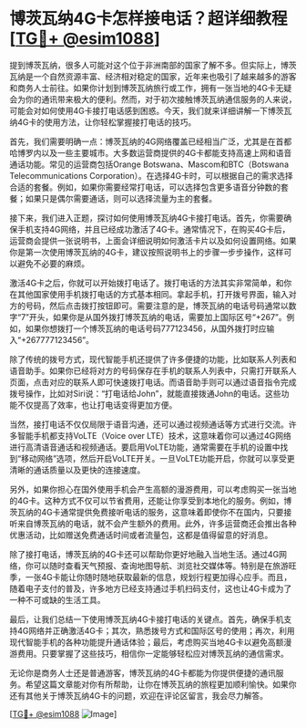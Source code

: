 # 博茨瓦纳4G卡怎样接电话？超详细教程[[TG💪+ @esim1088](https://t.me/s/esim1088)]

提到博茨瓦纳，很多人可能对这个位于非洲南部的国家了解不多。但实际上，博茨瓦纳是一个自然资源丰富、经济相对稳定的国家，近年来也吸引了越来越多的游客和商务人士前往。如果你计划到博茨瓦纳旅行或工作，拥有一张当地的4G卡无疑会为你的通讯带来极大的便利。然而，对于初次接触博茨瓦纳通信服务的人来说，可能会对如何使用4G卡接打电话感到困惑。今天，我们就来详细讲解一下博茨瓦纳4G卡的使用方法，让你轻松掌握接打电话的技巧。

首先，我们需要明确一点：博茨瓦纳的4G网络覆盖已经相当广泛，尤其是在首都哈博罗内以及一些主要城市。大多数运营商提供的4G卡都能支持高速上网和语音通话功能。常见的运营商包括Orange Botswana、Mascom和BTC（Botswana Telecommunications Corporation）。在选择4G卡时，可以根据自己的需求选择合适的套餐。例如，如果你需要经常打电话，可以选择包含更多语音分钟数的套餐；如果只是偶尔需要通话，则可以选择流量为主的套餐。

接下来，我们进入正题，探讨如何使用博茨瓦纳4G卡接打电话。首先，你需要确保手机支持4G网络，并且已经成功激活了4G卡。通常情况下，在购买4G卡后，运营商会提供一张说明书，上面会详细说明如何激活卡片以及如何设置网络。如果你是第一次使用博茨瓦纳的4G卡，建议按照说明书上的步骤一步步操作，这样可以避免不必要的麻烦。

激活4G卡之后，你就可以开始拨打电话了。拨打电话的方法其实非常简单，和你在其他国家使用手机拨打电话的方式基本相同。拿起手机，打开拨号界面，输入对方的号码，然后点击拨打按钮即可。需要注意的是，博茨瓦纳的电话号码通常以数字“7”开头，如果你是从国外拨打博茨瓦纳的电话，需要加上国际区号“+267”。例如，如果你想拨打一个博茨瓦纳的电话号码777123456，从国外拨打时应输入“+267777123456”。

除了传统的拨号方式，现代智能手机还提供了许多便捷的功能，比如联系人列表和语音助手。如果你已经将对方的号码保存在手机的联系人列表中，只需打开联系人页面，点击对应的联系人即可快速拨打电话。而语音助手则可以通过语音指令完成拨号操作，比如对Siri说：“打电话给John”，就能直接拨通John的电话。这些功能不仅提高了效率，也让打电话变得更加方便。

当然，接打电话不仅仅局限于语音沟通，还可以通过视频通话等方式进行交流。许多智能手机都支持VoLTE（Voice over LTE）技术，这意味着你可以通过4G网络进行高清语音通话和视频通话。要启用VoLTE功能，通常需要在手机的设置中找到“移动网络”选项，然后开启VoLTE开关。一旦VoLTE功能开启，你就可以享受更清晰的通话质量以及更快的连接速度。

另外，如果你担心在国外使用手机会产生高额的漫游费用，可以考虑购买一张当地的4G卡。这种方式不仅可以节省费用，还能让你享受到本地化的服务。例如，博茨瓦纳的4G卡通常提供免费接听电话的服务，这意味着即使你不在国内，只要接听来自博茨瓦纳的电话，就不会产生额外的费用。此外，许多运营商还会推出各种优惠活动，比如赠送免费通话时间或者流量包，这都是值得留意的好消息。

除了接打电话，博茨瓦纳的4G卡还可以帮助你更好地融入当地生活。通过4G网络，你可以随时查看天气预报、查询地图导航、浏览社交媒体等。特别是在旅游旺季，一张4G卡能让你随时随地获取最新的信息，规划行程更加得心应手。而且，随着电子支付的普及，许多地方已经支持通过手机扫码支付，这也让4G卡成为了一种不可或缺的生活工具。

最后，让我们总结一下使用博茨瓦纳4G卡接打电话的关键点。首先，确保手机支持4G网络并正确激活4G卡；其次，熟悉拨号方式和国际区号的使用；再次，利用现代智能手机的各种功能提升通话体验；最后，考虑购买当地4G卡以避免高额漫游费用。只要掌握了这些技巧，相信你一定能够轻松应对博茨瓦纳的通信需求。

无论你是商务人士还是普通游客，博茨瓦纳的4G卡都能为你提供便捷的通讯服务。希望这篇文章能对你有所帮助，让你在博茨瓦纳的旅程更加顺利愉快。如果你还有其他关于博茨瓦纳4G卡的问题，欢迎在评论区留言，我会尽力解答。

[[TG💪+ @esim1088](https://t.me/s/esim1088) ![Image](https://i.postimg.cc/4NQfJmqS/Snipaste-2025-05-13-00-14-12.png)]